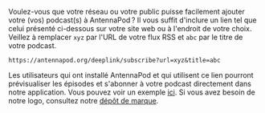 Voulez-vous que votre réseau ou votre public puisse facilement ajouter votre (vos) podcast(s) à AntennaPod ? Il vous suffit d'inclure un lien tel que celui présenté ci-dessous sur votre site web ou à l'endroit de votre choix. Veillez à remplacer `xyz` par l'URL de votre flux RSS et `abc` par le titre de votre podcast.

`https://antennapod.org/deeplink/subscribe?url=xyz&title=abc`

Les utilisateurs qui ont installé AntennaPod et qui utilisent ce lien pourront prévisualiser les épisodes et s'abonner à votre podcast directement dans notre application. Vous pouvez voir un exemple [ici](/deeplink/subscribe?url=https://antennapod.org/rss.xml&title=Blog+Posts). Si vous avez besoin de notre logo, consultez notre [dépôt de marque](https://github.com/AntennaPod/branding).
